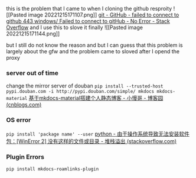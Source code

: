 this is the problem that I came to when I cloning the github resproity
![[Pasted image 20221215171107.png]]
[git - GitHub - failed to connect to github 443 windows/ Failed to connect to gitHub - No Error - Stack Overflow](https://stackoverflow.com/questions/18356502/github-failed-to-connect-to-github-443-windows-failed-to-connect-to-github)
and I use this to slove it finally
![[Pasted image 20221215171144.png]]

but I still do not know the reason and 
but I can guess that this problem is largely about the gfw
and the problem came to sloved after I opend the proxy
### server out of time
change the mirror server of douban
`pip install --trusted-host pypi.douban.com -i http://pypi.douban.com/simple/ mkdocs mkdocs-material`
[基于mkdocs-material搭建个人静态博客 - 小慢哥 - 博客园 (cnblogs.com)](https://www.cnblogs.com/fzxiaomange/p/mkdocs-material.html#:~:text=mkdocs-material%E4%BB%8B%E7%BB%8D%201%20python%E6%A8%A1%E5%9D%97%EF%BC%8C%E7%AC%A6%E5%90%88google%20material%20ui%E8%A7%84%E8%8C%83%E7%9A%84mkdocs%E8%87%AA%E5%AE%9A%E4%B9%89%E4%B8%BB%E9%A2%98%202%20%E9%92%88%E5%AF%B9%E7%89%B9%E5%AE%9A%E8%AF%AD%E6%B3%95%E3%80%81%E5%8A%9F%E8%83%BD%E5%81%9A%E4%BA%86%E6%B8%B2%E6%9F%93%E4%BC%98%E5%8C%96,3%20%E6%A0%B9%E6%8D%AE%E5%AE%A2%E6%88%B7%E7%AB%AF%E6%B5%8F%E8%A7%88%E5%99%A8%E9%A1%B5%E9%9D%A2%E5%B0%BA%E5%AF%B8%E8%87%AA%E5%8A%A8%E7%BC%A9%E6%94%BE%EF%BC%8C%E5%AF%B9PC%E3%80%81%E7%A7%BB%E5%8A%A8%E8%AE%BE%E5%A4%87%E9%83%BD%E5%8F%8B%E5%A5%BD%204%20%E4%B8%B0%E5%AF%8C%E7%9A%84%E9%A1%B5%E9%9D%A2%E9%85%8D%E8%89%B2%EF%BC%8C%E5%A4%9A%E8%BE%BE19%E7%A7%8D%E4%B8%BB%E4%BD%93%E9%85%8D%E8%89%B2%E5%92%8C16%E7%A7%8D%E6%82%AC%E5%81%9C%E9%93%BE%E6%8E%A5%E6%96%87%E5%AD%97%E9%85%8D%E8%89%B2%205%20%E6%94%AF%E6%8C%81%E4%B8%AD%E6%96%87%E6%90%9C%E7%B4%A2%206%20%E6%94%AF%E6%8C%81%E7%BB%9F%E8%AE%A1%E5%8A%9F%E8%83%BD%EF%BC%8C%E5%A6%82%E7%99%BE%E5%BA%A6%E7%BB%9F%E8%AE%A1%EF%BC%8C%E8%B0%B7%E6%AD%8C%E7%BB%9F%E8%AE%A1)

### OS error
`pip install 'package name' --user`
[python - 由于操作系统导致无法安装软件包：[WinError 2] 没有这样的文件或目录 - 堆栈溢出 (stackoverflow.com)](https://stackoverflow.com/questions/66322049/could-not-install-packages-due-to-an-oserror-winerror-2-no-such-file-or-direc)

### Plugin Errors
`pip install mkdocs-roamlinks-plugin`
